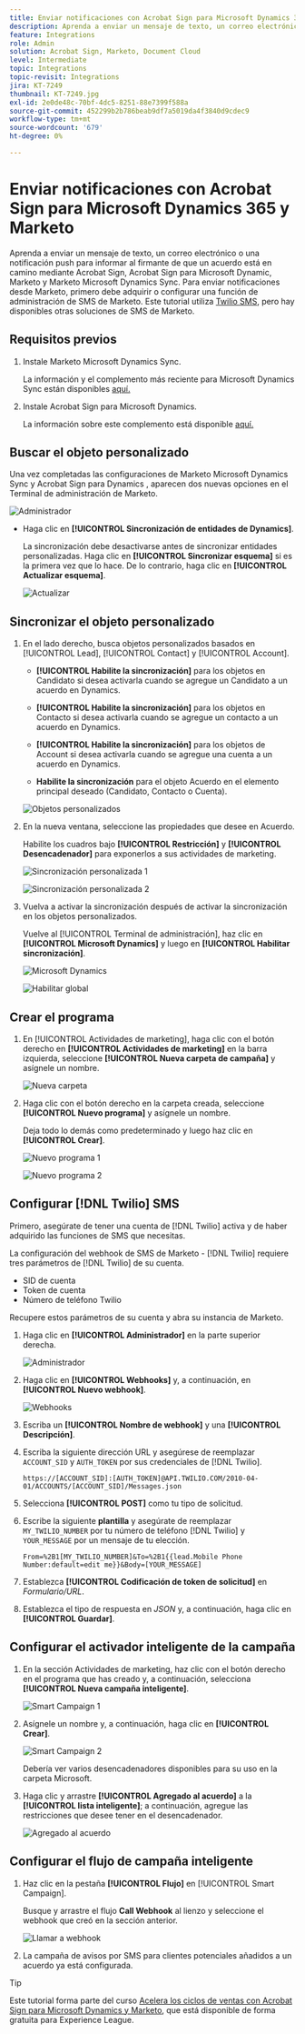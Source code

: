 ```yaml
---
title: Enviar notificaciones con Acrobat Sign para Microsoft Dynamics 365 y Marketo
description: Aprenda a enviar un mensaje de texto, un correo electrónico o una notificación push para informar al firmante de que un acuerdo está en camino
feature: Integrations
role: Admin
solution: Acrobat Sign, Marketo, Document Cloud
level: Intermediate
topic: Integrations
topic-revisit: Integrations
jira: KT-7249
thumbnail: KT-7249.jpg
exl-id: 2e0de48c-70bf-4dc5-8251-88e7399f588a
source-git-commit: 452299b2b786beab9df7a5019da4f3840d9cdec9
workflow-type: tm+mt
source-wordcount: '679'
ht-degree: 0%

---
```


# Enviar notificaciones con Acrobat Sign para Microsoft Dynamics 365 y Marketo

Aprenda a enviar un mensaje de texto, un correo electrónico o una notificación push para informar al firmante de que un acuerdo está en camino mediante Acrobat Sign, Acrobat Sign para Microsoft Dynamic, Marketo y Marketo Microsoft Dynamics Sync. Para enviar notificaciones desde Marketo, primero debe adquirir o configurar una función de administración de SMS de Marketo. Este tutorial utiliza [Twilio SMS](https://launchpoint.marketo.com/twilio/twilio-sms-for-marketo/), pero hay disponibles otras soluciones de SMS de Marketo.

## Requisitos previos

1. Instale Marketo Microsoft Dynamics Sync.

   La información y el complemento más reciente para Microsoft Dynamics Sync están disponibles [aquí.](https://experienceleague.adobe.com/docs/marketo/using/product-docs/crm-sync/microsoft-dynamics/marketo-plugin-releases-for-microsoft-dynamics.html)

1. Instale Acrobat Sign para Microsoft Dynamics.

   La información sobre este complemento está disponible [aquí.](https://helpx.adobe.com/ca/sign/using/microsoft-dynamics-integration-installation-guide.html)

## Buscar el objeto personalizado

Una vez completadas las configuraciones de Marketo Microsoft Dynamics Sync y Acrobat Sign para Dynamics , aparecen dos nuevas opciones en el Terminal de administración de Marketo.

![Administrador](assets/adminTerminal.png)

* Haga clic en **[!UICONTROL Sincronización de entidades de Dynamics]**.

  La sincronización debe desactivarse antes de sincronizar entidades personalizadas. Haga clic en **[!UICONTROL Sincronizar esquema]** si es la primera vez que lo hace. De lo contrario, haga clic en **[!UICONTROL Actualizar esquema]**.

  ![Actualizar](assets/refreshSchema.png)

## Sincronizar el objeto personalizado

1. En el lado derecho, busca objetos personalizados basados en [!UICONTROL Lead], [!UICONTROL Contact] y [!UICONTROL Account].

   * **[!UICONTROL Habilite la sincronización]** para los objetos en Candidato si desea activarla cuando se agregue un Candidato a un acuerdo en Dynamics.

   * **[!UICONTROL Habilite la sincronización]** para los objetos en Contacto si desea activarla cuando se agregue un contacto a un acuerdo en Dynamics.

   * **[!UICONTROL Habilite la sincronización]** para los objetos de Account si desea activarla cuando se agregue una cuenta a un acuerdo en Dynamics.

   * **Habilite la sincronización** para el objeto Acuerdo en el elemento principal deseado (Candidato, Contacto o Cuenta).

   ![Objetos personalizados](assets/enableSyncDynamics.png)

1. En la nueva ventana, seleccione las propiedades que desee en Acuerdo.

   Habilite los cuadros bajo **[!UICONTROL Restricción]** y **[!UICONTROL Desencadenador]** para exponerlos a sus actividades de marketing.

   ![Sincronización personalizada 1](assets/entitySync1.png)

   ![Sincronización personalizada 2](assets/entitySync2.png)

1. Vuelva a activar la sincronización después de activar la sincronización en los objetos personalizados.

   Vuelve al [!UICONTROL Terminal de administración], haz clic en **[!UICONTROL Microsoft Dynamics]** y luego en **[!UICONTROL Habilitar sincronización]**.

   ![Microsoft Dynamics](assets/microsoftDynamics.png)

   ![Habilitar global](assets/enableGlobalDynamics.png)

## Crear el programa

1. En [!UICONTROL Actividades de marketing], haga clic con el botón derecho en **[!UICONTROL Actividades de marketing]** en la barra izquierda, seleccione **[!UICONTROL Nueva carpeta de campaña]** y asígnele un nombre.

   ![Nueva carpeta](assets/newFolder.png)

1. Haga clic con el botón derecho en la carpeta creada, seleccione **[!UICONTROL Nuevo programa]** y asígnele un nombre.

   Deja todo lo demás como predeterminado y luego haz clic en **[!UICONTROL Crear]**.

   ![Nuevo programa 1](assets/newProgram1.png)

   ![Nuevo programa 2](assets/newProgram2.png)

## Configurar [!DNL Twilio] SMS

Primero, asegúrate de tener una cuenta de [!DNL Twilio] activa y de haber adquirido las funciones de SMS que necesitas.

La configuración del webhook de SMS de Marketo - [!DNL Twilio] requiere tres parámetros de [!DNL Twilio] de su cuenta.

* SID de cuenta
* Token de cuenta
* Número de teléfono Twilio

Recupere estos parámetros de su cuenta y abra su instancia de Marketo.

1. Haga clic en **[!UICONTROL Administrador]** en la parte superior derecha.

   ![Administrador](assets/adminTab.png)

1. Haga clic en **[!UICONTROL Webhooks]** y, a continuación, en **[!UICONTROL Nuevo webhook]**.

   ![Webhooks](assets/webhooks.png)

1. Escriba un **[!UICONTROL Nombre de webhook]** y una **[!UICONTROL Descripción]**.

1. Escriba la siguiente dirección URL y asegúrese de reemplazar `ACCOUNT_SID` y `AUTH_TOKEN` por sus credenciales de [!DNL Twilio].

   ```
   https://[ACCOUNT_SID]:[AUTH_TOKEN]@API.TWILIO.COM/2010-04-01/ACCOUNTS/[ACCOUNT_SID]/Messages.json
   ```

1. Selecciona **[!UICONTROL POST]** como tu tipo de solicitud.

1. Escribe la siguiente **plantilla** y asegúrate de reemplazar `MY_TWILIO_NUMBER` por tu número de teléfono [!DNL Twilio] y `YOUR_MESSAGE` por un mensaje de tu elección.

   ```
   From=%2B1[MY_TWILIO_NUMBER]&To=%2B1{{lead.Mobile Phone Number:default=edit me}}&Body=[YOUR_MESSAGE]
   ```

1. Establezca **[!UICONTROL Codificación de token de solicitud]** en *Formulario/URL*.

1. Establezca el tipo de respuesta en *JSON* y, a continuación, haga clic en **[!UICONTROL Guardar]**.

## Configurar el activador inteligente de la campaña

1. En la sección Actividades de marketing, haz clic con el botón derecho en el programa que has creado y, a continuación, selecciona **[!UICONTROL Nueva campaña inteligente]**.

   ![Smart Campaign 1](assets/smartCampaign1.png)

1. Asígnele un nombre y, a continuación, haga clic en **[!UICONTROL Crear]**.

   ![Smart Campaign 2](assets/smartCampaign3.png)

   Debería ver varios desencadenadores disponibles para su uso en la carpeta Microsoft.

1. Haga clic y arrastre **[!UICONTROL Agregado al acuerdo]** a la **[!UICONTROL lista inteligente]**; a continuación, agregue las restricciones que desee tener en el desencadenador.

   ![Agregado al acuerdo](assets/addedToAgreementDynamics.png)

## Configurar el flujo de campaña inteligente

1. Haz clic en la pestaña **[!UICONTROL Flujo]** en [!UICONTROL Smart Campaign].

   Busque y arrastre el flujo **Call Webhook** al lienzo y seleccione el webhook que creó en la sección anterior.

   ![Llamar a webhook](assets/callWebhook.png)

1. La campaña de avisos por SMS para clientes potenciales añadidos a un acuerdo ya está configurada.
>[!TIP]
>
>Este tutorial forma parte del curso [Acelera los ciclos de ventas con Acrobat Sign para Microsoft Dynamics y Marketo](https://experienceleague.adobe.com/?recommended=Sign-U-1-2021.1), que está disponible de forma gratuita para Experience League.